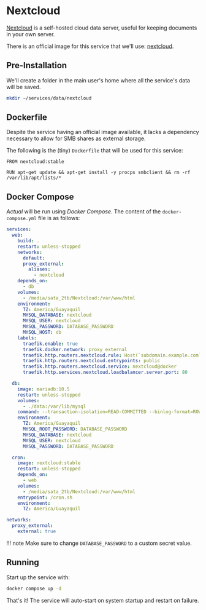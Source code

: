 # Nextcloud

[Nextcloud](https://nextcloud.com/) is a self-hosted cloud data server, useful for keeping documents in your own server.

There is an official image for this service that we'll use: [nextcloud](https://hub.docker.com/r/_/nextcloud).

## Pre-Installation

We'll create a folder in the main user's home where all the service's data will be saved.

```bash
mkdir ~/services/data/nextcloud
```

## Dockerfile

Despite the service having an official image available, it lacks a dependency necessary to allow for SMB shares as external storage.

The following is the (tiny) `Dockerfile` that will be used for this service:

```docker
FROM nextcloud:stable

RUN apt-get update && apt-get install -y procps smbclient && rm -rf /var/lib/apt/lists/*
```

## Docker Compose

*Actual* will be run using *Docker Compose*. The content of the `docker-compose.yml` file is as follows:

```yaml
services:
  web:
    build: .
    restart: unless-stopped
    networks:
      default:
      proxy_external:
        aliases:
          - nextcloud
    depends_on:
      - db
    volumes:
      - /media/sata_2tb/Nextcloud:/var/www/html
    environment:
      TZ: America/Guayaquil
      MYSQL_DATABASE: nextcloud
      MYSQL_USER: nextcloud
      MYSQL_PASSWORD: DATABASE_PASSWORD
      MYSQL_HOST: db
    labels:
      traefik.enable: true
      traefik.docker.network: proxy_external
      traefik.http.routers.nextcloud.rule: Host(`subdomain.example.com`)
      traefik.http.routers.nextcloud.entrypoints: public
      traefik.http.routers.nextcloud.service: nextcloud@docker
      traefik.http.services.nextcloud.loadbalancer.server.port: 80

  db:
    image: mariadb:10.5
    restart: unless-stopped
    volumes:
      - ./data:/var/lib/mysql
    command: --transaction-isolation=READ-COMMITTED --binlog-format=ROW
    environment:
      TZ: America/Guayaquil
      MYSQL_ROOT_PASSWORD: DATABASE_PASSWORD
      MYSQL_DATABASE: nextcloud
      MYSQL_USER: nextcloud
      MYSQL_PASSWORD: DATABASE_PASSWORD

  cron:
    image: nextcloud:stable
    restart: unless-stopped
    depends_on:
      - web
    volumes:
      - /media/sata_2tb/Nextcloud:/var/www/html
    entrypoint: /cron.sh
    environment:
      TZ: America/Guayaquil

networks:
  proxy_external:
    external: true
```

!!! note
    Make sure to change `DATABASE_PASSWORD` to a custom secret value.

## Running

Start up the service with:

```bash
docker compose up -d
```

That's it! The service will auto-start on system startup and restart on failure.
